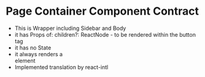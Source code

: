 # Page Container Component Contract

* This is Wrapper including Sidebar and Body
* it has Props of:
	children?: ReactNode - to be rendered within the button tag
* it has no State
* it always renders a <div> element
* Implemented translation by react-intl